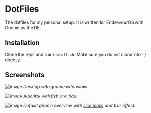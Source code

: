 # DotFiles

The dotfiles for my personal setup.  It is written for EndeavourOS with Gnome as the DE.

## Installation

Clone the repo and run `install.sh`.  Make sure you do not clone into `~/` directly.

## Screenshots

![image](https://user-images.githubusercontent.com/81622310/181455188-7a945390-8758-4bcf-8d50-ebf0683b19f6.png)
*Desktop with gnome extensions.*

![image](https://user-images.githubusercontent.com/81622310/181454707-cb86d1ae-7eef-4793-8a4f-6f6e17c0e2d5.png)
*[Alacritty](https://github.com/alacritty/alacritty) with [fish](https://github.com/fish-shell/fish-shell) and [tide](https://github.com/IlanCosman/tide).*

![image](https://user-images.githubusercontent.com/81622310/181455860-7cb4dafc-968b-4670-ae33-71c5f8807d8a.png)
*Default gnome overview with [nice icons](https://github.com/PapirusDevelopmentTeam/papirus-icon-theme) and blur effect.*
